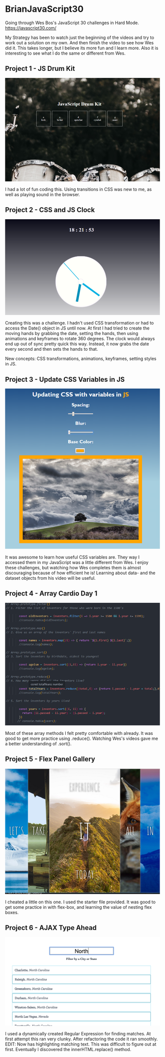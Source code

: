 # BrianJavaScript30

Going through Wes Bos's JavaScript 30 challenges in Hard Mode.
https://javascript30.com/

My Strategy has been to watch just the beginning of the videos and try to work out a solution on my own. And then finish the video to see how Wes did it.
This takes longer, but I believe its more fun and I learn more. Also it is interesting to see what I do the same or different from Wes.

## Project 1 - JS Drum Kit

![JS Drum Kit](screenshots/day1.png)

I had a lot of fun coding this. Using transitions in CSS was new to me, as well as playing sound in the browser.



## Project 2 - CSS and JS Clock

![CSS and JS Clock](screenshots/day2.png)

Creating this was a challenge. I hadn't used CSS transformation or had to access the Date() object in JS until now.
At first I had tried to create the moving hands by grabbing the date, setting the hands, then using animations and keyframes to rotate 360 degrees. The clock would always end up out of sync pretty quick this way. 
Instead, it now grabs the date every second and then sets the hands to that. 

New concepts: CSS transformations, animations, keyframes, setting styles in JS.



## Project 3 - Update CSS Variables in JS

![CSS Variables](screenshots/day3.png)

It was awesome to learn how useful CSS variables are. They way I accessed them in my JavaScript was a little different from Wes. I enjoy these challenges, but watching how Wes completes them is almost discouraging because of how efficient he is! Learning about data- and the dataset objects from his video will be useful.


## Project 4 - Array Cardio Day 1
![Array Cardio](screenshots/day4.png)

Most of these array methods I felt pretty comfortable with already. It was good to get more practice using .reduce().
Watching Wes's videos gave me a better understanding of .sort().


## Project 5 - Flex Panel Gallery
![Flex Panels](screenshots/day5.png)

I cheated a little on this one. I used the starter file provided. It was good to get some practice in with flex-box, and learning the value of nesting flex boxes.


## Project 6 - AJAX Type Ahead
![Ajax Type Ahead](screenshots/day6.png)

I used a dynamically created Regular Expression for finding matches. At first attempt this ran very clunky. After refactoring the code it ran smoothly.
EDIT: Now has highlighting matching text. This was difficult to figure out at first. Eventually I discovered the innerHTML.replace() method.